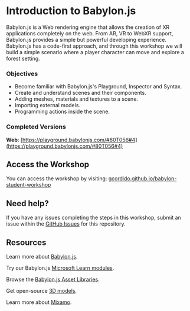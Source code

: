 # Introduction to Babylon.js 

Babylon.js is a Web rendering engine that allows the creation of XR applications completely on the web. From AR, VR to WebXR support, Babylon.js provides a simple but powerful developing experience. Babylon.js has a code-first approach, and through this workshop we will build a simple scenario where a player character can move and explore a forest setting.

### Objectives

- Become familiar with Babylon.js's Playground, Inspector and Syntax.
- Create and understand scenes and their components.
- Adding meshes, materials and textures to a scene.
- Importing external models.
- Programming actions inside the scene.

### Completed Versions

**Web**: [https://playground.babylonjs.com/#80T056#4](https://playground.babylonjs.com/#80T056#4)

## Access the Workshop

You can access the workshop by visiting: [gcordido.github.io/babylon-student-workshop](https://gcordido.github.io/babylon-student-workshop/)

## Need help?

If you have any issues completing the steps in this workshop, submit an issue within the [GitHub Issues](https://github.com/gcordido/babylon-student-workshop/issues) for this repository.

## Resources

Learn more about [Babylon.js](https://doc.babylonjs.com/).

Try our Babylon.js [Microsoft Learn modules](https://docs.microsoft.com/learn/browse/?terms=babylon.js).

Browse the [Babylon.js Asset Libraries](https://doc.babylonjs.com/toolsAndResources/assetLibraries).

Get open-source [3D models](https://aka.ms/models).

Learn more about [Mixamo](https://www.mixamo.com/).
